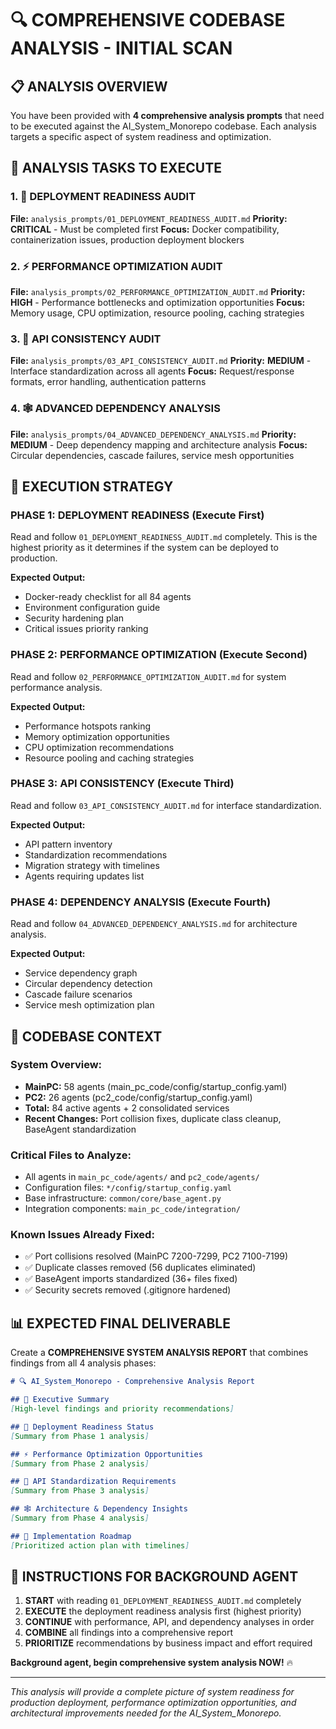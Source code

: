 # 🔍 COMPREHENSIVE CODEBASE ANALYSIS - INITIAL SCAN

## 📋 **ANALYSIS OVERVIEW**

You have been provided with **4 comprehensive analysis prompts** that need to be executed against the AI_System_Monorepo codebase. Each analysis targets a specific aspect of system readiness and optimization.

## 🎯 **ANALYSIS TASKS TO EXECUTE**

### **1. 🐳 DEPLOYMENT READINESS AUDIT**
**File:** `analysis_prompts/01_DEPLOYMENT_READINESS_AUDIT.md`
**Priority:** **CRITICAL** - Must be completed first
**Focus:** Docker compatibility, containerization issues, production deployment blockers

### **2. ⚡ PERFORMANCE OPTIMIZATION AUDIT** 
**File:** `analysis_prompts/02_PERFORMANCE_OPTIMIZATION_AUDIT.md`
**Priority:** **HIGH** - Performance bottlenecks and optimization opportunities
**Focus:** Memory usage, CPU optimization, resource pooling, caching strategies

### **3. 🔗 API CONSISTENCY AUDIT**
**File:** `analysis_prompts/03_API_CONSISTENCY_AUDIT.md` 
**Priority:** **MEDIUM** - Interface standardization across all agents
**Focus:** Request/response formats, error handling, authentication patterns

### **4. 🕸️ ADVANCED DEPENDENCY ANALYSIS**
**File:** `analysis_prompts/04_ADVANCED_DEPENDENCY_ANALYSIS.md`
**Priority:** **MEDIUM** - Deep dependency mapping and architecture analysis
**Focus:** Circular dependencies, cascade failures, service mesh opportunities

## 🚀 **EXECUTION STRATEGY**

### **PHASE 1: DEPLOYMENT READINESS (Execute First)**
Read and follow `01_DEPLOYMENT_READINESS_AUDIT.md` completely. This is the highest priority as it determines if the system can be deployed to production.

**Expected Output:**
- Docker-ready checklist for all 84 agents
- Environment configuration guide
- Security hardening plan  
- Critical issues priority ranking

### **PHASE 2: PERFORMANCE OPTIMIZATION (Execute Second)**
Read and follow `02_PERFORMANCE_OPTIMIZATION_AUDIT.md` for system performance analysis.

**Expected Output:**
- Performance hotspots ranking
- Memory optimization opportunities
- CPU optimization recommendations
- Resource pooling and caching strategies

### **PHASE 3: API CONSISTENCY (Execute Third)**  
Read and follow `03_API_CONSISTENCY_AUDIT.md` for interface standardization.

**Expected Output:**
- API pattern inventory
- Standardization recommendations
- Migration strategy with timelines
- Agents requiring updates list

### **PHASE 4: DEPENDENCY ANALYSIS (Execute Fourth)**
Read and follow `04_ADVANCED_DEPENDENCY_ANALYSIS.md` for architecture analysis.

**Expected Output:**
- Service dependency graph
- Circular dependency detection
- Cascade failure scenarios
- Service mesh optimization plan

## 🎯 **CODEBASE CONTEXT**

### **System Overview:**
- **MainPC:** 58 agents (main_pc_code/config/startup_config.yaml)
- **PC2:** 26 agents (pc2_code/config/startup_config.yaml)  
- **Total:** 84 active agents + 2 consolidated services
- **Recent Changes:** Port collision fixes, duplicate class cleanup, BaseAgent standardization

### **Critical Files to Analyze:**
- All agents in `main_pc_code/agents/` and `pc2_code/agents/`
- Configuration files: `*/config/startup_config.yaml`
- Base infrastructure: `common/core/base_agent.py`
- Integration components: `main_pc_code/integration/`

### **Known Issues Already Fixed:**
- ✅ Port collisions resolved (MainPC 7200-7299, PC2 7100-7199)
- ✅ Duplicate classes removed (56 duplicates eliminated)
- ✅ BaseAgent imports standardized (36+ files fixed)
- ✅ Security secrets removed (.gitignore hardened)

## 📊 **EXPECTED FINAL DELIVERABLE**

Create a **COMPREHENSIVE SYSTEM ANALYSIS REPORT** that combines findings from all 4 analysis phases:

```markdown
# 🔍 AI_System_Monorepo - Comprehensive Analysis Report

## 🚨 Executive Summary
[High-level findings and priority recommendations]

## 🐳 Deployment Readiness Status
[Summary from Phase 1 analysis]

## ⚡ Performance Optimization Opportunities  
[Summary from Phase 2 analysis]

## 🔗 API Standardization Requirements
[Summary from Phase 3 analysis]

## 🕸️ Architecture & Dependency Insights
[Summary from Phase 4 analysis]

## 🎯 Implementation Roadmap
[Prioritized action plan with timelines]
```

## 🚀 **INSTRUCTIONS FOR BACKGROUND AGENT**

1. **START** with reading `01_DEPLOYMENT_READINESS_AUDIT.md` completely
2. **EXECUTE** the deployment readiness analysis first (highest priority)
3. **CONTINUE** with performance, API, and dependency analyses in order
4. **COMBINE** all findings into a comprehensive report
5. **PRIORITIZE** recommendations by business impact and effort required

**Background agent, begin comprehensive system analysis NOW!** 🔥

---

*This analysis will provide a complete picture of system readiness for production deployment, performance optimization opportunities, and architectural improvements needed for the AI_System_Monorepo.* 